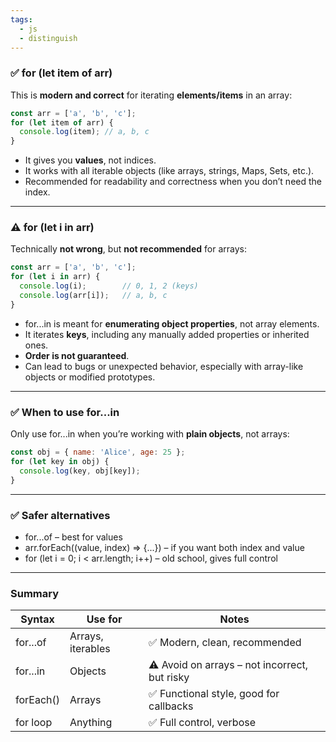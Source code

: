 ```yaml
---
tags:
  - js
  - distinguish
---
```


### **✅ for (let item of arr)**

This is **modern and correct** for iterating **elements/items** in an array:

```js
const arr = ['a', 'b', 'c'];
for (let item of arr) {
  console.log(item); // a, b, c
}
```

- It gives you **values**, not indices.
- It works with all iterable objects (like arrays, strings, Maps, Sets, etc.).
- Recommended for readability and correctness when you don’t need the index.

---

### **⚠️ for (let i in arr)**

Technically **not wrong**, but **not recommended** for arrays:

```js
const arr = ['a', 'b', 'c'];
for (let i in arr) {
  console.log(i);        // 0, 1, 2 (keys)
  console.log(arr[i]);   // a, b, c
}
```

- for...in is meant for **enumerating object properties**, not array elements.
- It iterates **keys**, including any manually added properties or inherited ones.
- **Order is not guaranteed**.
- Can lead to bugs or unexpected behavior, especially with array-like objects or modified prototypes.

---

### **✅ When to use for...in**

Only use for...in when you’re working with **plain objects**, not arrays:

```js
const obj = { name: 'Alice', age: 25 };
for (let key in obj) {
  console.log(key, obj[key]);
}
```

---

### **✅ Safer alternatives**

- for...of – best for values
- arr.forEach((value, index) => {...}) – if you want both index and value
- for (let i = 0; i < arr.length; i++) – old school, gives full control

---

### **Summary**

|**Syntax**|**Use for**|**Notes**|
|---|---|---|
|for...of|Arrays, iterables|✅ Modern, clean, recommended|
|for...in|Objects|⚠️ Avoid on arrays – not incorrect, but risky|
|forEach()|Arrays|✅ Functional style, good for callbacks|
|for loop|Anything|✅ Full control, verbose|